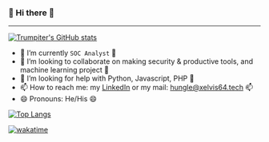 ### 👋 Hi there 👋

---

[![Trumpiter's GitHub stats](https://github-readme-stats.vercel.app/api?username=Trumpiter-max&count_private=true&show_icons=true&theme=dracula)](https://github.com/anuraghazra/github-readme-stats)

- 🌱 I’m currently `SOC Analyst` 🌱
- 👯 I’m looking to collaborate on making security & productive tools, and machine learning project 👯
- 🤔 I’m looking for help with Python, Javascript, PHP 🤔
- 📫 How to reach me: my [LinkedIn](https://www.linkedin.com/in/hunglehuy03/) or my mail: [hungle@xelvis64.tech](mailto:hungle@xelvis64.tech) 📫
- 😄 Pronouns: He/His 😄

[![Top Langs](https://github-readme-stats.vercel.app/api/top-langs/?username=Trumpiter-max&layout=compact)](https://github.com/anuraghazra/github-readme-stats)

[![wakatime](https://wakatime.com/badge/github/Trumpiter-max/CTF-writeup-archives.svg)](https://wakatime.com/badge/github/Trumpiter-max/CTF-writeup-archives)
